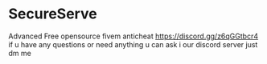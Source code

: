# SecureServe
Advanced Free opensource fivem anticheat
https://discord.gg/z6qGGtbcr4 if u have any questions or need anything u can ask i our discord server just dm me 
